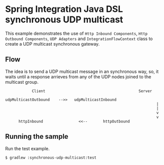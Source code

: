 Spring Integration Java DSL synchronous UDP multicast
==============

This example demonstrates the use of `Http Inbound Components`, `Http Outbound Components`, `UDP Adapters` and `IntegrationFlowContext` class to create a UDP multicast synchronous gateway.

## Flow

The idea is to send a UDP multicast message in an synchronous way, so, it waits until a response arrieves from any of the UDP nodes joined to the multicast group.

                Client                                          Server
    
    udpMulticastOutbound    -->>   udpMulticastInbound
                                                                        |
                                                                        |
                                                                        v
                                                                        v
          httpInbound                <<--       httpOutbound                 
    
    

## Running the sample

Run the test example.

    $ gradlew :synchronous-udp-multicast:test
